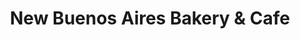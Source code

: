 ---
title: "New Buenos Aires Bakery & Cafe"
url: /burbank/new-buenos-aires-bakery-und-cafe/
shop: Bäckerei
---